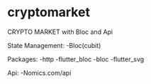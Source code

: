 # cryptomarket
 
CRYPTO MARKET with Bloc and Api

State Management:
-Bloc(cubit)

Packages:
-http
-flutter_bloc
-bloc
-flutter_svg

Api: 
-Nomics.com/api
